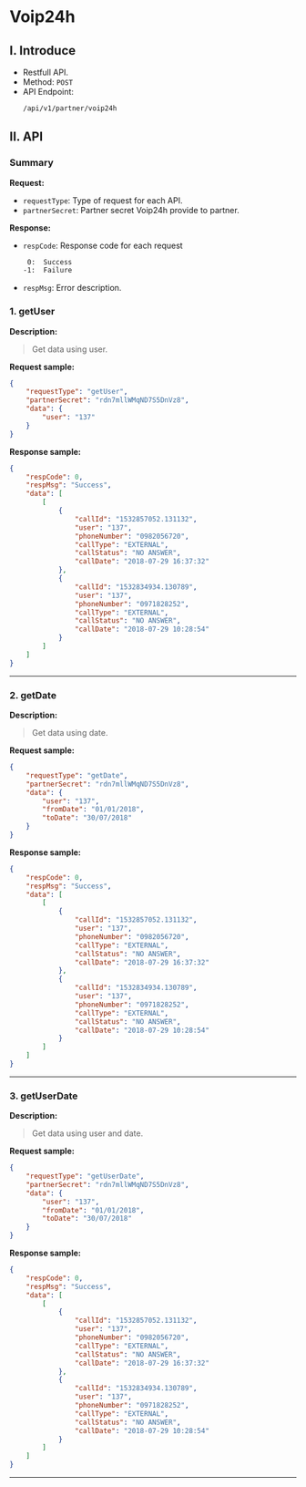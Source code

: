 # Voip24h

## I. Introduce
- Restfull API.
- Method: `POST`
- API Endpoint:
    ```sh
    /api/v1/partner/voip24h
    ```
## II. API
### Summary
__Request:__
- `requestType`: Type of request for each API.
- `partnerSecret`: Partner secret Voip24h provide to partner.

__Response:__
- `respCode`: Response code for each request 
    ```sh
     0:  Success
    -1:  Failure
    ```
- `respMsg`: Error description.
### 1. getUser
**Description:**
> Get data using user.

**Request sample:**
```json
{
	"requestType": "getUser",
	"partnerSecret": "rdn7mllWMqND7S5DnVz8",
	"data": {
		"user": "137"
	}
}
```

**Response sample:**
```json
{
    "respCode": 0,
    "respMsg": "Success",
    "data": [
        [
            {
                "callId": "1532857052.131132",
                "user": "137",
                "phoneNumber": "0982056720",
                "callType": "EXTERNAL",
                "callStatus": "NO ANSWER",
                "callDate": "2018-07-29 16:37:32"
            },
            {
                "callId": "1532834934.130789",
                "user": "137",
                "phoneNumber": "0971828252",
                "callType": "EXTERNAL",
                "callStatus": "NO ANSWER",
                "callDate": "2018-07-29 10:28:54"
            }
        ]
    ]
}
```
---
### 2. getDate
**Description:**
> Get data using date.

**Request sample:**
```json
{
	"requestType": "getDate",
	"partnerSecret": "rdn7mllWMqND7S5DnVz8",
	"data": {
		"user": "137",
		"fromDate": "01/01/2018",
		"toDate": "30/07/2018"
	}
}
```

**Response sample:**
```json
{
    "respCode": 0,
    "respMsg": "Success",
    "data": [
        [
            {
                "callId": "1532857052.131132",
                "user": "137",
                "phoneNumber": "0982056720",
                "callType": "EXTERNAL",
                "callStatus": "NO ANSWER",
                "callDate": "2018-07-29 16:37:32"
            },
            {
                "callId": "1532834934.130789",
                "user": "137",
                "phoneNumber": "0971828252",
                "callType": "EXTERNAL",
                "callStatus": "NO ANSWER",
                "callDate": "2018-07-29 10:28:54"
            }
        ]
    ]
}
```
---
### 3. getUserDate
**Description:**
> Get data using user and date.

**Request sample:**
```json
{
	"requestType": "getUserDate",
	"partnerSecret": "rdn7mllWMqND7S5DnVz8",
	"data": {
		"user": "137",
		"fromDate": "01/01/2018",
		"toDate": "30/07/2018"
	}
}
```

**Response sample:**
```json
{
    "respCode": 0,
    "respMsg": "Success",
    "data": [
        [
            {
                "callId": "1532857052.131132",
                "user": "137",
                "phoneNumber": "0982056720",
                "callType": "EXTERNAL",
                "callStatus": "NO ANSWER",
                "callDate": "2018-07-29 16:37:32"
            },
            {
                "callId": "1532834934.130789",
                "user": "137",
                "phoneNumber": "0971828252",
                "callType": "EXTERNAL",
                "callStatus": "NO ANSWER",
                "callDate": "2018-07-29 10:28:54"
            }
        ]
    ]
}
```
---
